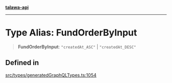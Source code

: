 [**talawa-api**](../../../README.md)

***

# Type Alias: FundOrderByInput

> **FundOrderByInput**: `"createdAt_ASC"` \| `"createdAt_DESC"`

## Defined in

[src/types/generatedGraphQLTypes.ts:1054](https://github.com/Suyash878/talawa-api/blob/f376d03c37e9acd046e7cc983947432c95f74442/src/types/generatedGraphQLTypes.ts#L1054)
